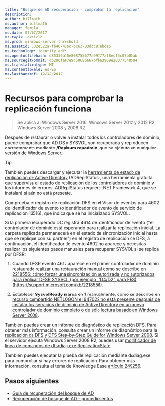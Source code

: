 ```yaml
---
title: "Bosque de AD recuperación - comprobar la replicación"
description: 
author: billmath
ms.author: billmath
manager: femila
ms.date: 07/07/2017
ms.topic: article
ms.prod: windows-server-threshold
ms.assetid: 302e522a-fb40-43bc-bc63-83dcc87ebde5
ms.technology: identity-adfs
ms.openlocfilehash: d85336a10e808755677a99777af8ecf5c07b05ab
ms.sourcegitcommit: db290fa07e9d50686667bfba3969e20377548504
ms.translationtype: MT
ms.contentlocale: es-ES
ms.lasthandoff: 12/12/2017
---
```

# <a name="resources-to-verify-replication-is-working"></a>Recursos para comprobar la replicación funciona 

>Se aplica a: Windows Server 2016, Windows Server 2012 y 2012 R2, Windows Server 2008 y 2008 R2
 
 Después de restaurar o volver a instalar todos los controladores de dominio, puede comprobar que AD DS y SYSVOL son recuperada y reproducen correctamente mediante **/Replsum repadmin**, que se ejecuta en cualquier versión de Windows Server.  
  
> [!TIP]
>  También puedes descargar y ejecutar la [herramienta de estado de replicación de Active Directory](https://www.microsoft.com/download/details.aspx?id=30005) (ADReplStatus), una herramienta gratuita que supervisa el estado de replicación de los controladores de dominio y los informes de errores. ADReplStatus requiere .NET Framework 4, que se instalará si aún no está presente.  
  
 Comprueba el registro de replicación DFS en el Visor de eventos para 4602 de identificador de evento (o identificador de evento de servicio de replicación 13516), que indica que se ha inicializado SYSVOL.  
  
 Si la primera recuperado DC registra 4614 de identificador de evento ("el controlador de dominio está esperando para realizar la replicación inicial. La carpeta replicada permanecerá en el estado de sincronización inicial hasta que se replique con su partner") en el registro de replicación de DFS, a continuación, el identificador de evento 4602 no aparece y necesitas realizar los siguientes pasos manuales para recuperar SYSVOL si se replica por DFSR:  
  
1.  Cuando DFSR evento 4612 aparece en el primer controlador de dominio restaurado realizar una restauración manual como se describe en [2218556: cómo forzar una sincronización autorizada y no autorizados para replicar DFSR SYSVOL (por ejemplo, "D4/D2" para FRS)](https://support.microsoft.com/kb/2218556) (https://support.microsoft.com/kb/2218556).  
  
2.  Establecer **SysvolReady marca** en 1 manualmente, como se describe en [recurso compartido NETLOGON el 947022 no está presente después de instalar los servicios de dominio de Active Directory en un nuevo controlador de dominio completo o de sólo lectura basado en Windows Server 2008](https://support.microsoft.com/kb/947022).  
  
 También puedes crear un informe de diagnóstico de replicación DFS. Para obtener más información, consulta [crear un informe de diagnóstico para la replicación de DFS](https://technet.microsoft.com/library/cc754227.aspx) y [DFS Step-by-Step Guide for Windows Server 2008](https://technet.microsoft.com/library/cc732863\(WS.10\).aspx). Si el servidor ejecuta Windows Server 2008 R2, puedes usar [modificador de línea de comandos de dfsrdiag.exe ReplicationState](http://blogs.technet.com/b/filecab/archive/2009/05/28/dfsrdiag-exe-replicationstate-what-s-dfsr-up-to.aspx).  
  
 También puedes ejecutar la prueba de replicación mediante dcdiag.exe para comprobar si hay errores de replicación. Para obtener más información, consulta el tema de Knowledge Base [artículo 249256](https://support.microsoft.com/kb/249256).

## <a name="next-steps"></a>Pasos siguientes

- [Guía de recuperación del bosque de AD](AD-Forest-Recovery-Guide.md)
- [Recuperación de bosque de AD - procedimientos](AD-Forest-Recovery-Procedures.md)
